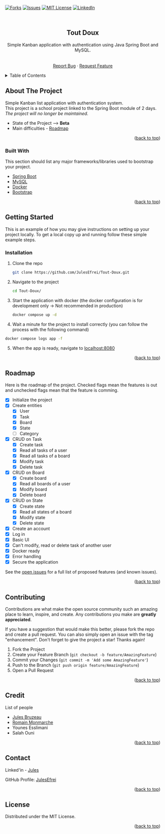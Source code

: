 <div id="top"></div>

<!-- [![Contributors][contributors-shield]][contributors-url] -->
<!-- [![Stargazers][stars-shield]][stars-url] -->
[![Forks][forks-shield]][forks-url]
[![Issues][issues-shield]][issues-url]
[![MIT License][license-shield]][license-url]
[![LinkedIn][linkedin-shield]][linkedin-url]


<!-- PROJECT LOGO -->
<br />
<div align="center">

<h2 align="center">Tout Doux</h2>

  <p align="center">
    Simple Kanban application with authentication using Java Spring Boot and MySQL.
    <br />
    <!-- <a href="https://github.com/JulesEfrei/Tout-Doux"><strong>Explore the docs</strong></a> -->
    <br />
    <br />
    <!-- <a href="https://github.com/JulesEfrei/Tout-Doux">View Demo</a>
    · -->
    <a href="https://github.com/JulesEfrei/Tout-Doux/issues">Report Bug</a>
    ·
    <a href="https://github.com/JulesEfrei/Tout-Doux/pulls">Request Feature</a>
  </p>
</div>



<!-- TABLE OF CONTENTS -->
<details>
  <summary>Table of Contents</summary>
  <ol>
    <li>
      <a href="#about-the-project">About The Project</a>
      <ul>
        <li><a href="#built-with">Built With</a></li>
      </ul>
    </li>
    <li>
      <a href="#getting-started">Getting Started</a>
      <ul>
        <li><a href="#installation">Installation</a></li>
      </ul>
    </li>
    <li><a href="#roadmap">Roadmap / Features</a></li>
    <li><a href="#contributing">Contributing</a></li>
    <li><a href="#license">License</a></li>
    <li><a href="#contact">Contact</a></li>
    <li><a href="#credit">Credit</a></li>
  </ol>
</details>



<!-- ABOUT THE PROJECT -->
## About The Project

Simple Kanban list application with authentication system.<br/>
This project is a school project linked to the Spring Boot module of 2 days. *The project will no longer be maintained.*

* State of the Project --> **Beta**
* Main difficulties - [Roadmap](#roadmap)


<p align="right">(<a href="#top">back to top</a>)</p>



### Built With

This section should list any major frameworks/libraries used to bootstrap your project.

* [Spring Boot](https://spring.io/)
* [MySQL](https://www.mysql.com/fr/)
* [Docker](https://www.docker.com/)
* [Bootstrap](https://getbootstrap.com/)

<p align="right">(<a href="#top">back to top</a>)</p>



<!-- GETTING STARTED -->
## Getting Started

This is an example of how you may give instructions on setting up your project locally.
To get a local copy up and running follow these simple example steps.


### Installation

1. Clone the repo
   ```sh
   git clone https://github.com/JulesEfrei/Tout-Doux.git
   ```
2. Navigate to the project
   ```sh
   cd Tout-Doux/
   ```
3. Start the application with docker (the docker configuration is for development only -> Not recommended in production)
   ```sh
   docker compose up -d
   ```
4. Wait a minute for the project to install correctly (you can follow the process with the following command)
  ```sh
  docker compose logs app -f
  ```
5. When the app is ready, navigate to [localhost:8080](http://localhost:8080)

<p align="right">(<a href="#top">back to top</a>)</p>

<!-- ROADMAP -->
## Roadmap

Here is the roadmap of the project. Checked flags mean the features is out and unchecked flags mean that the feature is comming.

- [x] Initialize the project
- [x] Create entities
  - [x] User
  - [x] Task
  - [x] Board
  - [x] State
  - [ ] Category
- [x] CRUD on Task
  - [x] Create task
  - [x] Read all tasks of a user
  - [x] Read all tasks of a board
  - [x] Modify task
  - [x] Delete task
- [x] CRUD on Board
  - [x] Create board
  - [x] Read all boards of a user
  - [x] Modify board
  - [x] Delete board
- [x] CRUD on State
    - [x] Create state
    - [x] Read all states of a board
    - [x] Modify state
    - [x] Delete state
- [x] Create an account
- [x] Log in
- [x] Basic UI
- [x] Can't modify, read or delete task of another user
- [x] Docker ready
- [x] Error handling
- [x] Secure the application

See the [open issues](https://github.com/JulesEfrei/Tout-Doux/issues) for a full list of proposed features (and known issues).

<p align="right">(<a href="#top">back to top</a>)</p>



<!-- CONTRIBUTING -->
## Contributing

Contributions are what make the open source community such an amazing place to learn, inspire, and create. Any contributions you make are **greatly appreciated**.

If you have a suggestion that would make this better, please fork the repo and create a pull request. You can also simply open an issue with the tag "enhancement".
Don't forget to give the project a star! Thanks again!

1. Fork the Project
2. Create your Feature Branch (`git checkout -b feature/AmazingFeature`)
3. Commit your Changes (`git commit -m 'Add some AmazingFeature'`)
4. Push to the Branch (`git push origin feature/AmazingFeature`)
5. Open a Pull Request

<p align="right">(<a href="#top">back to top</a>)</p>



<!-- Credit -->
## Credit

List of people

* [Jules Bruzeau](https://github.com/JulesEfrei)
* [Romain Monmarche](https://github.com/RoromainM)
* Younes Esslimani
* Salah Ouni

<p align="right">(<a href="#top">back to top</a>)</p>



<!-- CONTACT -->
## Contact

Linked'in - [Jules](https://www.linkedin.com/in/jules-bruzeau/)

GitHub Profile: [JulesEfrei](https://github.com/JulesEfrei/)

<p align="right">(<a href="#top">back to top</a>)</p>



<!-- LICENSE -->
## License

Distributed under the MIT License.

<p align="right">(<a href="#top">back to top</a>)</p>






<!-- MARKDOWN LINKS & IMAGES -->
<!-- [contributors-shield]: https://img.shields.io/github/contributors/JulesEfrei/Tout-Doux.svg?style=for-the-badge
[contributors-url]: https://github.com/JulesEfrei/Tout-Doux/graphs/contributors -->
<!-- [stars-shield]: https://img.shields.io/github/stars/JulesEfrei/Tout-Doux.svg?style=for-the-badge
[stars-url]: https://github.com/JulesEfrei/Tout-Doux/stargazers -->
[forks-shield]: https://img.shields.io/github/forks/JulesEfrei/Tout-Doux.svg?style=for-the-badge
[forks-url]: https://github.com/JulesEfrei/Tout-Doux/network/members
[issues-shield]: https://img.shields.io/github/issues/JulesEfrei/Tout-Doux.svg?style=for-the-badge
[issues-url]: https://github.com/JulesEfrei/Tout-Doux/issues
[license-shield]: https://img.shields.io/github/license/JulesEfrei/Tout-Doux.svg?style=for-the-badge
[license-url]: https://github.com/JulesEfrei/Tout-Doux/blob/master/LICENSE
[linkedin-shield]: https://img.shields.io/badge/-LinkedIn-black.svg?style=for-the-badge&logo=linkedin&colorB=555
[linkedin-url]: https://www.linkedin.com/in/jules-bruzeau/
[product-screenshot]: images/screenshot.png
